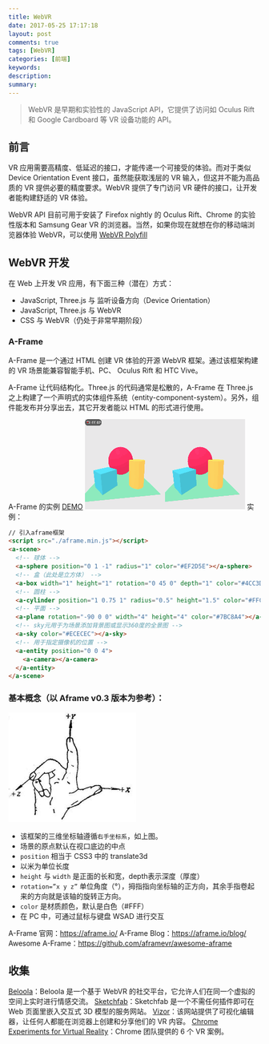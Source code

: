```yaml
---
title: WebVR
date: 2017-05-25 17:17:18
layout: post
comments: true
tags: [WebVR]
categories: [前端]
keywords:
description:
summary: 
---
```

> WebVR 是早期和实验性的 JavaScript API，它提供了访问如 Oculus Rift 和 Google Cardboard 等 VR 设备功能的 API。

<!-- more -->

## 前言

VR 应用需要高精度、低延迟的接口，才能传递一个可接受的体验。而对于类似 Device Orientation Event 接口，虽然能获取浅层的 VR 输入，但这并不能为高品质的 VR 提供必要的精度要求。WebVR 提供了专门访问 VR 硬件的接口，让开发者能构建舒适的 VR 体验。

WebVR API 目前可用于安装了 Firefox nightly 的 Oculus Rift、Chrome 的实验性版本和 Samsung Gear VR 的浏览器。当然，如果你现在就想在你的移动端浏览器体验 WebVR，可以使用 [WebVR Polyfill](https://github.com/googlevr/webvr-polyfill) 





## WebVR 开发
在 Web 上开发 VR 应用，有下面三种（潜在）方式：
- JavaScript, Three.js 与 监听设备方向（Device Orientation）
- JavaScript, Three.js 与 WebVR
- CSS 与 WebVR（仍处于非常早期阶段）

### A-Frame
A-Frame 是一个通过 HTML 创建 VR 体验的开源 WebVR 框架。通过该框架构建的 VR 场景能兼容智能手机、PC、 Oculus Rift 和 HTC Vive。

A-Frame 让代码结构化。Three.js 的代码通常是松散的，A-Frame 在 Three.js 之上构建了一个声明式的实体组件系统（entity-component-system）。另外，组件能发布并分享出去，其它开发者能以 HTML 的形式进行使用。

A-Frame 的实例 [DEMO](http://codepen.io/mozvr/pen/BjygdO/)
![aframe](/img/webvr/aframe.gif)
实例：
```html
// 引入aframe框架
<script src="./aframe.min.js"></script>
<a-scene>
  <!-- 球体 -->
  <a-sphere position="0 1 -1" radius="1" color="#EF2D5E"></a-sphere>
  <!-- 盒（此处是立方体） -->
  <a-box width="1" height="1" rotation="0 45 0" depth="1" color="#4CC3D9" position="-1 0.5 1"></a-box>	
  <!-- 圆柱 -->
  <a-cylinder position="1 0.75 1" radius="0.5" height="1.5" color="#FFC65D"></a-cylinder>
  <!-- 平面 -->
  <a-plane rotation="-90 0 0" width="4" height="4" color="#7BC8A4"></a-plane>
  <!-- sky元用于为场景添加背景图或显示360度的全景图 -->
  <a-sky color="#ECECEC"></a-sky>
  <!-- 用于指定摄像机的位置 -->
  <a-entity position="0 0 4">
    <a-camera></a-camera>
  </a-entity>
</a-scene>
```

### 基本概念（以 Aframe v0.3 版本为参考）：
![右手坐标系](/img/webvr/coordinate.jpg)
- 该框架的三维坐标轴遵循`右手坐标系`，如上图。
- 场景的原点默认在视口底边的中点
- `position` 相当于 CSS3 中的 translate3d
- 以米为单位长度
- `height` 与 `width` 是正面的长和宽，depth表示深度（厚度）
- `rotation=”x y z”` 单位角度（°），拇指指向坐标轴的正方向，其余手指卷起来的方向就是该轴的旋转正方向。
- `color` 是材质颜色，默认是白色（#FFF）
- 在 PC 中，可通过鼠标与键盘 WSAD 进行交互

A-Frame 官网：https://aframe.io/
A-Frame Blog：https://aframe.io/blog/
Awesome A-Frame：https://github.com/aframevr/awesome-aframe

## 收集
[Beloola](https://www.beloola.com/)：Beloola 是一个基于 WebVR 的社交平台，它允许人们在同一个虚拟的空间上实时进行情感交流。
[Sketchfab](https://sketchfab.com/)：Sketchfab 是一个不需任何插件即可在 Web 页面里嵌入交互式 3D 模型的服务网站。
[Vizor](https://vizor.io/)：该网站提供了可视化编辑器，让任何人都能在浏览器上创建和分享他们的 VR 内容。
[Chrome Experiments for Virtual Reality](http://vr.chromeexperiments.com/)：Chrome 团队提供的 6 个 VR 案例。